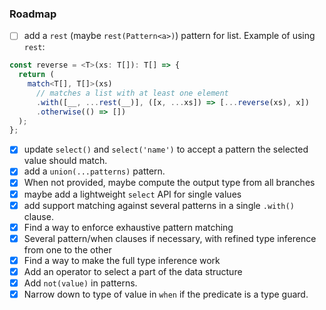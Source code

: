 ### Roadmap

- [ ] add a `rest` (maybe `rest(Pattern<a>)`) pattern for list. Example of using `rest`:

```ts
const reverse = <T>(xs: T[]): T[] => {
  return (
    match<T[], T[]>(xs)
      // matches a list with at least one element
      .with([__, ...rest(__)], ([x, ...xs]) => [...reverse(xs), x])
      .otherwise(() => [])
  );
};
```

- [x] update `select()` and `select('name')` to accept a pattern the selected value should match.
- [x] add a `union(...patterns)` pattern.
- [x] When not provided, maybe compute the output type from all branches
- [x] maybe add a lightweight `select` API for single values
- [x] add support matching against several patterns in a single `.with()` clause.
- [x] Find a way to enforce exhaustive pattern matching
- [x] Several pattern/when clauses if necessary, with refined type inference from one to the other
- [x] Find a way to make the full type inference work
- [x] Add an operator to select a part of the data structure
- [x] Add `not(value)` in patterns.
- [x] Narrow down to type of value in `when` if the predicate is a type guard.
